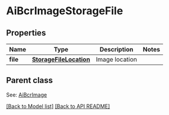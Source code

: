 
# AiBcrImageStorageFile
## Properties
Name | Type | Description | Notes
------------ | ------------- | ------------- | -------------
**file** | [**StorageFileLocation**](StorageFileLocation.md) | Image location              | 


## Parent class

See: [AiBcrImage](AiBcrImage.md)

[[Back to Model list]](Models.md) [[Back to API README]](README.md)

